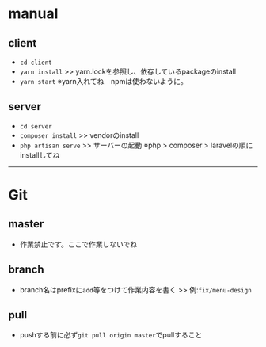 # manual
## client
- ``cd client``
- ``yarn install`` >> yarn.lockを参照し、依存しているpackageのinstall
- ``yarn start``
※yarn入れてね　npmは使わないように。
## server
- ``cd server``
- ``composer install`` >> vendorのinstall
- ``php artisan serve`` >> サーバーの起動
※php > composer > laravelの順にinstallしてね
***

# Git
## master
- 作業禁止です。ここで作業しないでね
## branch
- branch名はprefixに``add``等をつけて作業内容を書く >> 例:``fix/menu-design``
## pull
- pushする前に必ず``git pull origin master``でpullすること
